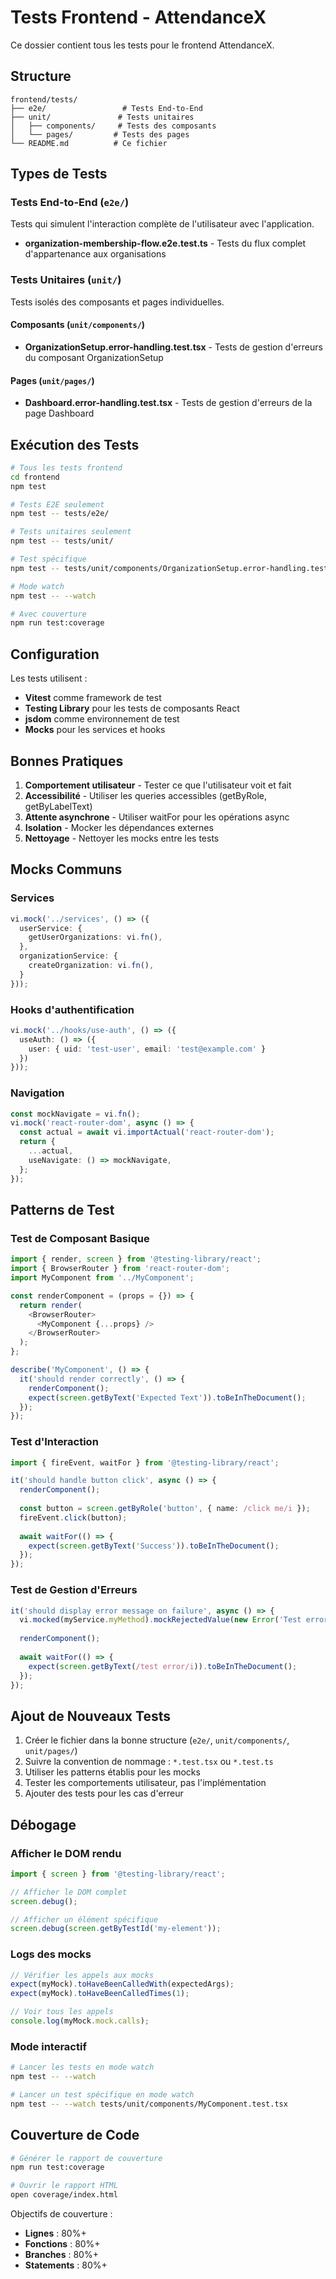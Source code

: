 # Tests Frontend - AttendanceX

Ce dossier contient tous les tests pour le frontend AttendanceX.

## Structure

```
frontend/tests/
├── e2e/                 # Tests End-to-End
├── unit/               # Tests unitaires
│   ├── components/     # Tests des composants
│   └── pages/         # Tests des pages
└── README.md          # Ce fichier
```

## Types de Tests

### Tests End-to-End (`e2e/`)
Tests qui simulent l'interaction complète de l'utilisateur avec l'application.

- **organization-membership-flow.e2e.test.ts** - Tests du flux complet d'appartenance aux organisations

### Tests Unitaires (`unit/`)
Tests isolés des composants et pages individuelles.

#### Composants (`unit/components/`)
- **OrganizationSetup.error-handling.test.tsx** - Tests de gestion d'erreurs du composant OrganizationSetup

#### Pages (`unit/pages/`)
- **Dashboard.error-handling.test.tsx** - Tests de gestion d'erreurs de la page Dashboard

## Exécution des Tests

```bash
# Tous les tests frontend
cd frontend
npm test

# Tests E2E seulement
npm test -- tests/e2e/

# Tests unitaires seulement
npm test -- tests/unit/

# Test spécifique
npm test -- tests/unit/components/OrganizationSetup.error-handling.test.tsx

# Mode watch
npm test -- --watch

# Avec couverture
npm run test:coverage
```

## Configuration

Les tests utilisent :
- **Vitest** comme framework de test
- **Testing Library** pour les tests de composants React
- **jsdom** comme environnement de test
- **Mocks** pour les services et hooks

## Bonnes Pratiques

1. **Comportement utilisateur** - Tester ce que l'utilisateur voit et fait
2. **Accessibilité** - Utiliser les queries accessibles (getByRole, getByLabelText)
3. **Attente asynchrone** - Utiliser waitFor pour les opérations async
4. **Isolation** - Mocker les dépendances externes
5. **Nettoyage** - Nettoyer les mocks entre les tests

## Mocks Communs

### Services
```typescript
vi.mock('../services', () => ({
  userService: {
    getUserOrganizations: vi.fn(),
  },
  organizationService: {
    createOrganization: vi.fn(),
  }
}));
```

### Hooks d'authentification
```typescript
vi.mock('../hooks/use-auth', () => ({
  useAuth: () => ({
    user: { uid: 'test-user', email: 'test@example.com' }
  })
}));
```

### Navigation
```typescript
const mockNavigate = vi.fn();
vi.mock('react-router-dom', async () => {
  const actual = await vi.importActual('react-router-dom');
  return {
    ...actual,
    useNavigate: () => mockNavigate,
  };
});
```

## Patterns de Test

### Test de Composant Basique
```typescript
import { render, screen } from '@testing-library/react';
import { BrowserRouter } from 'react-router-dom';
import MyComponent from '../MyComponent';

const renderComponent = (props = {}) => {
  return render(
    <BrowserRouter>
      <MyComponent {...props} />
    </BrowserRouter>
  );
};

describe('MyComponent', () => {
  it('should render correctly', () => {
    renderComponent();
    expect(screen.getByText('Expected Text')).toBeInTheDocument();
  });
});
```

### Test d'Interaction
```typescript
import { fireEvent, waitFor } from '@testing-library/react';

it('should handle button click', async () => {
  renderComponent();
  
  const button = screen.getByRole('button', { name: /click me/i });
  fireEvent.click(button);
  
  await waitFor(() => {
    expect(screen.getByText('Success')).toBeInTheDocument();
  });
});
```

### Test de Gestion d'Erreurs
```typescript
it('should display error message on failure', async () => {
  vi.mocked(myService.myMethod).mockRejectedValue(new Error('Test error'));
  
  renderComponent();
  
  await waitFor(() => {
    expect(screen.getByText(/test error/i)).toBeInTheDocument();
  });
});
```

## Ajout de Nouveaux Tests

1. Créer le fichier dans la bonne structure (`e2e/`, `unit/components/`, `unit/pages/`)
2. Suivre la convention de nommage : `*.test.tsx` ou `*.test.ts`
3. Utiliser les patterns établis pour les mocks
4. Tester les comportements utilisateur, pas l'implémentation
5. Ajouter des tests pour les cas d'erreur

## Débogage

### Afficher le DOM rendu
```typescript
import { screen } from '@testing-library/react';

// Afficher le DOM complet
screen.debug();

// Afficher un élément spécifique
screen.debug(screen.getByTestId('my-element'));
```

### Logs des mocks
```typescript
// Vérifier les appels aux mocks
expect(myMock).toHaveBeenCalledWith(expectedArgs);
expect(myMock).toHaveBeenCalledTimes(1);

// Voir tous les appels
console.log(myMock.mock.calls);
```

### Mode interactif
```bash
# Lancer les tests en mode watch
npm test -- --watch

# Lancer un test spécifique en mode watch
npm test -- --watch tests/unit/components/MyComponent.test.tsx
```

## Couverture de Code

```bash
# Générer le rapport de couverture
npm run test:coverage

# Ouvrir le rapport HTML
open coverage/index.html
```

Objectifs de couverture :
- **Lignes** : 80%+
- **Fonctions** : 80%+
- **Branches** : 80%+
- **Statements** : 80%+